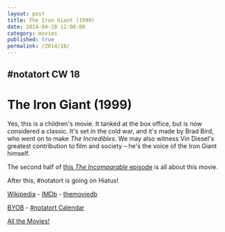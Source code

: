 ```yaml
---
layout: post
title: The Iron Giant (1999)
date: 2014-04-28 12:00:00
category: movies
published: true
permalink: /2014/18/
---
```


## \#notatort CW 18
# The Iron Giant \(1999\)

Yes, this is a children's movie. It tanked at the box office, but is now considered a classic. It's set in the cold war, and it's made by Brad Bird, who went on to make *The Incredibles*. We may also witness Vin Diesel's greatest contribution to film and society – he's the voice of the Iron Giant himself.

The second half of [this *The Incomparable* episode](http://5by5.tv/incomparable/74) is all about this movie.

After this, #notatort is going on Hiatus!

[Wikipedia](http://www.newyorker.com/online/blogs/culture/2014/03/out-loud-technological-evolution.html) - [IMDb](http://www.newyorker.com/online/blogs/culture/2014/03/out-loud-technological-evolution.html) - [themoviedb](http://www.newyorker.com/online/blogs/culture/2014/03/out-loud-technological-evolution.html)

<a href="http://en.wikipedia.org/wiki/BYOB_(beverage)">BYOB</a> - <a href="webcal://p09-calendarws.icloud.com/ca/subscribe/1/njhFKcFiNF5cQxQ-plsJccGfbuvf1pXvgKeMqimgE4ZFRgZps-DrReteg83YbLJaRhjuvwVD1DJ3eqmzmueLudNx8k_GF1p4khyUtrXpRxo">#notatort Calendar</a>

[All the Movies!](http://notatort.com/allthemovies/)

<!--include jquery & backstretch-->

<script type="text/javascript" src="https://ajax.googleapis.com/ajax/libs/jquery/1.7.2/jquery.min.js"></script>

<script type="text/javascript" src="http://notatort.com/jquery.backstretch.min.js"></script>

<script type="text/javascript">

$(function(){

     $(window).resize(function(){
     
         if($(this).width() >= 767){
         
             $.backstretch("http://notatort.com/bg1418.jpg", {speed: 150});
             
         }
         
      })
      
      .resize();//trigger resize on page load
      
});

</script>